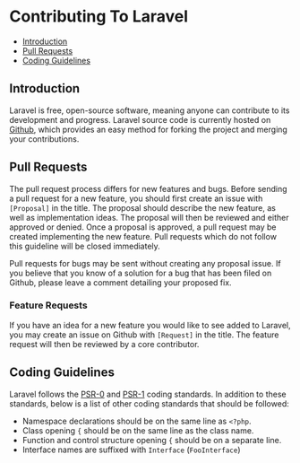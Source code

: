# Contributing To Laravel

- [Introduction](#introduction)
- [Pull Requests](#pull-requests)
- [Coding Guidelines](#coding-guidelines)

<a name="introduction"></a>
## Introduction

Laravel is free, open-source software, meaning anyone can contribute to its development and progress. Laravel source code is currently hosted on [Github](http://github.com), which provides an easy method for forking the project and merging your contributions.

<a name="pull-requests"></a>
## Pull Requests

The pull request process differs for new features and bugs. Before sending a pull request for a new feature, you should first create an issue with `[Proposal]` in the title. The proposal should describe the new feature, as well as implementation ideas. The proposal will then be reviewed and either approved or denied. Once a proposal is approved, a pull request may be created implementing the new feature. Pull requests which do not follow this guideline will be closed immediately.

Pull requests for bugs may be sent without creating any proposal issue. If you believe that you know of a solution for a bug that has been filed on Github, please leave a comment detailing your proposed fix.

### Feature Requests

If you have an idea for a new feature you would like to see added to Laravel, you may create an issue on Github with `[Request]` in the title. The feature request will then be reviewed by a core contributor.

<a name="coding-guidelines"></a>
## Coding Guidelines

Laravel follows the [PSR-0](https://github.com/php-fig/fig-standards/blob/master/accepted/PSR-0.md) and [PSR-1](https://github.com/php-fig/fig-standards/blob/master/accepted/PSR-1-basic-coding-standard.md) coding standards. In addition to these standards, below is a list of other coding standards that should be followed:

- Namespace declarations should be on the same line as `<?php`.
- Class opening `{` should be on the same line as the class name.
- Function and control structure opening `{` should be on a separate line.
- Interface names are suffixed with `Interface` (`FooInterface`)
